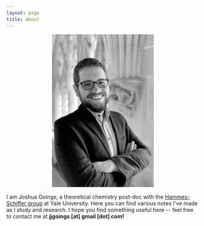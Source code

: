```yaml
---
layout: page
title: About
---
```


<p align="center">
  <img src="/assets/portrait.jpg" height="400"/>
</p>

<p>I am Joshua Goings, a theoretical chemistry post-doc with the <a href="http://hammes-schiffer-group.org/">Hammes-Schiffer group</a> at Yale University. Here you can find various notes I've made as I study and research. I hope you find something useful here -- feel free to contact me at <b> jjgoings [at] gmail [dot] com!</b></p>


